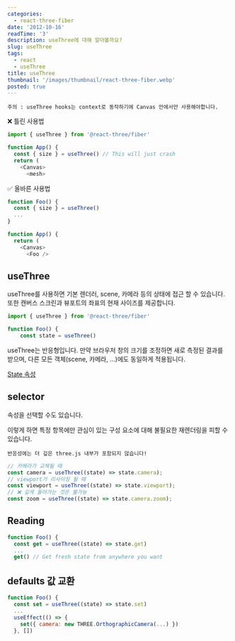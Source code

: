 ```yaml
---
categories:
  - react-three-fiber
date: '2012-10-16'
readTime: '3'
description: useThree에 대해 알아볼까요?
slug: useThree
tags:
  - react
  - useThree
title: useThree
thumbnail: '/images/thumbnail/react-three-fiber.webp'
posted: true
---
```


`주의 : useThree hooks는 context로 동작하기에 Canvas 안에서만 사용해야합니다.`

❌ 틀린 사용법

```javascript
import { useThree } from '@react-three/fiber'

function App() {
  const { size } = useThree() // This will just crash
  return (
    <Canvas>
      <mesh>
```

✅ 올바른 사용법

```javascript
function Foo() {
  const { size } = useThree()
  ...
}

function App() {
  return (
    <Canvas>
      <Foo />
```

## useThree

useThree를 사용하면 기본 렌더러, scene, 카메라 등의 상태에 접근 할 수 있습니다.
또한 캔버스 스크린과 뷰포트의 좌표의 현재 사이즈를 제공합니다.

```javascript
import { useThree } from '@react-three/fiber'

function Foo() {
    const state = useThree()
```

useThree는 반응형입니다.
만약 브라우저 창의 크기를 조정하면 새로 측정된 결과를 받으며,
다른 모든 객체(scene, 카메라, ...)에도 동일하게 적용됩니다.

[State 속성](https://docs.pmnd.rs/react-three-fiber/api/hooks#state-properties)

## selector

속성을 선택할 수도 있습니다.

이렇게 하면 특정 항목에만 관심이 있는 구성 요소에 대해 불필요한 재렌더링을 피할 수 있습니다.

`반응성에는 더 깊은 three.js 내부가 포함되지 않습니다!`

```javascript
// 카메라가 교체될 때
const camera = useThree((state) => state.camera);
// viewport가 리사이징 될 때
const viewport = useThree((state) => state.viewport);
// ❌ 깊게 들어가는 것은 불가능
const zoom = useThree((state) => state.camera.zoom);
```

## Reading

```javascript
function Foo() {
  const get = useThree((state) => state.get)
  ...
  get() // Get fresh state from anywhere you want
```

## defaults 값 교환

```javascript
function Foo() {
  const set = useThree((state) => state.set)
  ...
  useEffect(() => {
    set({ camera: new THREE.OrthographicCamera(...) })
  }, [])
```
